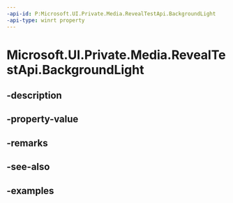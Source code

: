 ```yaml
---
-api-id: P:Microsoft.UI.Private.Media.RevealTestApi.BackgroundLight
-api-type: winrt property
---
```


# Microsoft.UI.Private.Media.RevealTestApi.BackgroundLight

<!--
public Microsoft.UI.Composition.SpotLight BackgroundLight { get; }
-->


## -description

## -property-value

## -remarks

## -see-also

## -examples



